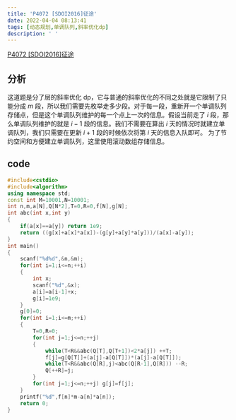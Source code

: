 ```yaml
---
title: 'P4072 [SDOI2016]征途'
date: 2022-04-04 08:13:41
tags: [动态规划,单调队列,斜率优化dp]
description: ' '
---
```


[P4072 [SDOI2016]征途](https://www.luogu.com.cn/problem/P4072)
## 分析
这道题是分了层的斜率优化 dp，它与普通的斜率优化的不同之处就是它限制了只能分成 $m$ 段，所以我们需要先枚举走多少段。对于每一段，重新开一个单调队列存储点，但是这个单调队列维护的每一个点上一次的信息。假设当前走了 $i$ 段，那么单调队列维护的就是 $i-1$ 段的信息。我们不需要在算出 $i$ 天的情况时就建立单调队列，我们只需要在更新 $i+1$ 段的时候依次将第 $i$ 天的信息入队即可。
为了节约空间和方便建立单调队列，这里使用滚动数组存储信息。
## code
```cpp
#include<cstdio>
#include<algorithm>
using namespace std;
const int M=10001,N=10001;
int n,m,a[N],Q[N*2],T=0,R=0,f[N],g[N];
int abc(int x,int y)
{
    if(a[x]==a[y]) return 1e9;
    return ((g[x]+a[x]*a[x])-(g[y]+a[y]*a[y]))/(a[x]-a[y]);
}
int main()
{
    scanf("%d%d",&n,&m);
    for(int i=1;i<=n;++i)
    {
        int x;
        scanf("%d",&x);
        a[i]=a[i-1]+x;
        g[i]=1e9;
    }
    g[0]=0;
    for(int i=1;i<=m;++i)
    {
        T=0,R=0;
        for(int j=1;j<=n;++j)
        {
            while(T<R&&abc(Q[T],Q[T+1])<2*a[j]) ++T;
            f[j]=g[Q[T]]+(a[j]-a[Q[T]])*(a[j]-a[Q[T]]);
            while(T<R&&abc(Q[R],j)<abc(Q[R-1],Q[R])) --R;
            Q[++R]=j;
        }
        for(int j=1;j<=n;++j) g[j]=f[j];
    }
    printf("%d",f[n]*m-a[n]*a[n]);
    return 0;
}
```